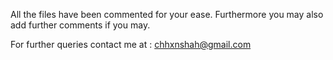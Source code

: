 
All the files have been commented for your ease. Furthermore you may also add further comments if you may. 


For further queries contact me at : chhxnshah@gmail.com
